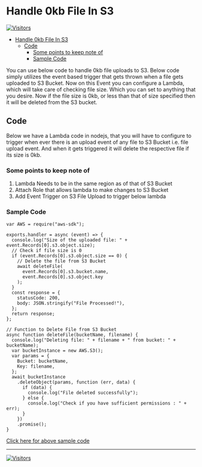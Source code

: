 # Handle 0kb File In S3

[![Visitors](https://api.visitorbadge.io/api/visitors?path=aasisodiya.nodejs.aws.s3-0kb-file&labelColor=%23ffa500&countColor=%23263759&labelStyle=upper)](https://visitorbadge.io/status?path=aasisodiya.nodejs.aws.s3-0kb-file)

- [Handle 0kb File In S3](#handle-0kb-file-in-s3)
  - [Code](#code)
    - [Some points to keep note of](#some-points-to-keep-note-of)
    - [Sample Code](#sample-code)

You can use below code to handle 0kb file uploads to S3. Below code simply utilizes the event based trigger that gets thrown when a file gets uploaded to S3 Bucket. Now on this Event you can configure a Lambda, which will take care of checking file size. Which you can set to anything that you desire. Now if the file size is 0kb, or less than that of size specified then it will be deleted from the S3 bucket.

## Code

Below we have a Lambda code in nodejs, that you will have to configure to trigger when ever there is an upload event of any file to S3 Bucket i.e. file upload event. And when it gets triggered it will delete the respective file if its size is 0kb.

### Some points to keep note of

1. Lambda Needs to be in the same region as of that of S3 Bucket
2. Attach Role that allows lambda to make changes to S3 Bucket
3. Add Event Trigger on S3 File Upload to trigger below lambda

### Sample Code

```nodejs
var AWS = require("aws-sdk");

exports.handler = async (event) => {
  console.log("Size of the uploaded file: " + event.Records[0].s3.object.size);
  // Check if file size is 0
  if (event.Records[0].s3.object.size == 0) {
    // Delete the file from S3 Bucket
    await deleteFile(
      event.Records[0].s3.bucket.name,
      event.Records[0].s3.object.key
    );
  }
  const response = {
    statusCode: 200,
    body: JSON.stringify("File Processed!"),
  };
  return response;
};

// Function to Delete File from S3 Bucket
async function deleteFile(bucketName, filename) {
  console.log("Deleting file: " + filename + " from bucket: " + bucketName);
  var bucketInstance = new AWS.S3();
  var params = {
    Bucket: bucketName,
    Key: filename,
  };
  await bucketInstance
    .deleteObject(params, function (err, data) {
      if (data) {
        console.log("File deleted successfully");
      } else {
        console.log("Check if you have sufficient permissions : " + err);
      }
    })
    .promise();
}
```

[Click here for above sample code](./index.js)

---

[![Visitors](https://api.visitorbadge.io/api/visitors?path=aasisodiya.nodejs&label=aasisodiya/nodejs&labelColor=%23ffa500&countColor=%23263759&labelStyle=upper)](https://visitorbadge.io/status?path=aasisodiya.nodejs)
